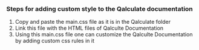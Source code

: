### Steps for adding custom style to the Qalculate documentation

1. Copy and paste the main.css file as it is in the Qalculate folder
2. Link this file with the HTML files of Qalculte Documentation
3. Using this main.css file one can customize the Qalculte Documentation by adding custom css rules in it

